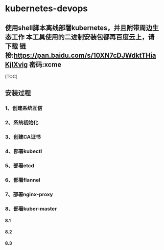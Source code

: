 # kubernetes-devops

使用shell脚本离线部署kubernetes，并且附带周边生态工作
本工具使用的二进制安装包都再百度云上，请下载 链接:https://pan.baidu.com/s/10XN7cDJWdktTHiaKjIXvig  密码:xcme
-------------------
[TOC]

## 安装过程
### 1、创建系统互信

### 2、系统初始化

### 3、创建CA证书

### 4、部署kubectl

### 5、部署etcd

### 6、部署flannel

### 7、部署nginx-proxy

### 8、部署kuber-master

#### 8.1
#### 8.2
#### 8.3

